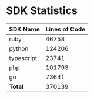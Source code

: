 # SDK Statistics

| SDK Name | Lines of Code |
| -------- | ------------- |
| ruby | 46758 |
| python | 124206 |
| typescript | 23741 |
| php | 101793 |
| go | 73641 |
| **Total** | 370139 |
